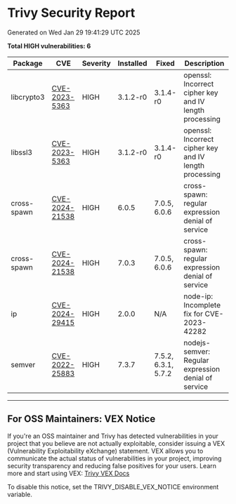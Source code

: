 # Trivy Security Report
Generated on Wed Jan 29 19:41:29 UTC 2025

**Total HIGH vulnerabilities: 6**

| Package | CVE | Severity | Installed | Fixed | Description |
|---------|-----|----------|-----------|-------|-------------|
| libcrypto3 | [CVE-2023-5363](https://avd.aquasec.com/nvd/CVE-2023-5363) | HIGH | 3.1.2-r0 | 3.1.4-r0 | openssl: Incorrect cipher key and IV length processing |
| libssl3 | [CVE-2023-5363](https://avd.aquasec.com/nvd/CVE-2023-5363) | HIGH | 3.1.2-r0 | 3.1.4-r0 | openssl: Incorrect cipher key and IV length processing |
| cross-spawn | [CVE-2024-21538](https://avd.aquasec.com/nvd/CVE-2024-21538) | HIGH | 6.0.5 | 7.0.5, 6.0.6 | cross-spawn: regular expression denial of service |
| cross-spawn | [CVE-2024-21538](https://avd.aquasec.com/nvd/CVE-2024-21538) | HIGH | 7.0.3 | 7.0.5, 6.0.6 | cross-spawn: regular expression denial of service |
| ip | [CVE-2024-29415](https://avd.aquasec.com/nvd/CVE-2024-29415) | HIGH | 2.0.0 | N/A | node-ip: Incomplete fix for CVE-2023-42282 |
| semver | [CVE-2022-25883](https://avd.aquasec.com/nvd/CVE-2022-25883) | HIGH | 7.3.7 | 7.5.2, 6.3.1, 5.7.2 | nodejs-semver: Regular expression denial of service |

---

## For OSS Maintainers: VEX Notice
If you're an OSS maintainer and Trivy has detected vulnerabilities in your project that you believe are not actually exploitable, consider issuing a VEX (Vulnerability Exploitability eXchange) statement.
VEX allows you to communicate the actual status of vulnerabilities in your project, improving security transparency and reducing false positives for your users.
Learn more and start using VEX: [Trivy VEX Docs](https://aquasecurity.github.io/trivy/v0.58/docs/supply-chain/vex/repo#publishing-vex-documents)

To disable this notice, set the TRIVY_DISABLE_VEX_NOTICE environment variable.

